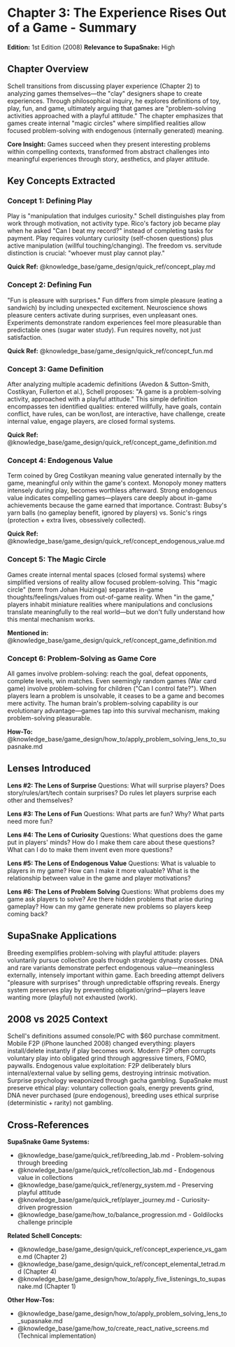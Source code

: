 # Chapter 3: The Experience Rises Out of a Game - Summary

**Edition:** 1st Edition (2008)
**Relevance to SupaSnake:** High

## Chapter Overview

Schell transitions from discussing player experience (Chapter 2) to analyzing games themselves—the "clay" designers shape to create experiences. Through philosophical inquiry, he explores definitions of toy, play, fun, and game, ultimately arguing that games are "problem-solving activities approached with a playful attitude." The chapter emphasizes that games create internal "magic circles" where simplified realities allow focused problem-solving with endogenous (internally generated) meaning.

**Core Insight:** Games succeed when they present interesting problems within compelling contexts, transformed from abstract challenges into meaningful experiences through story, aesthetics, and player attitude.

## Key Concepts Extracted

### Concept 1: Defining Play

Play is "manipulation that indulges curiosity." Schell distinguishes play from work through motivation, not activity type. Rico's factory job became play when he asked "Can I beat my record?" instead of completing tasks for payment. Play requires voluntary curiosity (self-chosen questions) plus active manipulation (willful touching/changing). The freedom vs. servitude distinction is crucial: "whoever must play cannot play."

**Quick Ref:** @knowledge_base/game_design/quick_ref/concept_play.md

### Concept 2: Defining Fun

"Fun is pleasure with surprises." Fun differs from simple pleasure (eating a sandwich) by including unexpected excitement. Neuroscience shows pleasure centers activate during surprises, even unpleasant ones. Experiments demonstrate random experiences feel more pleasurable than predictable ones (sugar water study). Fun requires novelty, not just satisfaction.

**Quick Ref:** @knowledge_base/game_design/quick_ref/concept_fun.md

### Concept 3: Game Definition

After analyzing multiple academic definitions (Avedon & Sutton-Smith, Costikyan, Fullerton et al.), Schell proposes: "A game is a problem-solving activity, approached with a playful attitude." This simple definition encompasses ten identified qualities: entered willfully, have goals, contain conflict, have rules, can be won/lost, are interactive, have challenge, create internal value, engage players, are closed formal systems.

**Quick Ref:** @knowledge_base/game_design/quick_ref/concept_game_definition.md

### Concept 4: Endogenous Value

Term coined by Greg Costikyan meaning value generated internally by the game, meaningful only within the game's context. Monopoly money matters intensely during play, becomes worthless afterward. Strong endogenous value indicates compelling games—players care deeply about in-game achievements because the game earned that importance. Contrast: Bubsy's yarn balls (no gameplay benefit, ignored by players) vs. Sonic's rings (protection + extra lives, obsessively collected).

**Quick Ref:** @knowledge_base/game_design/quick_ref/concept_endogenous_value.md

### Concept 5: The Magic Circle

Games create internal mental spaces (closed formal systems) where simplified versions of reality allow focused problem-solving. This "magic circle" (term from Johan Huizinga) separates in-game thoughts/feelings/values from out-of-game reality. When "in the game," players inhabit miniature realities where manipulations and conclusions translate meaningfully to the real world—but we don't fully understand how this mental mechanism works.

**Mentioned in:** @knowledge_base/game_design/quick_ref/concept_game_definition.md

### Concept 6: Problem-Solving as Game Core

All games involve problem-solving: reach the goal, defeat opponents, complete levels, win matches. Even seemingly random games (War card game) involve problem-solving for children ("Can I control fate?"). When players learn a problem is unsolvable, it ceases to be a game and becomes mere activity. The human brain's problem-solving capability is our evolutionary advantage—games tap into this survival mechanism, making problem-solving pleasurable.

**How-To:** @knowledge_base/game_design/how_to/apply_problem_solving_lens_to_supasnake.md

## Lenses Introduced

**Lens #2: The Lens of Surprise**
Questions: What will surprise players? Does story/rules/art/tech contain surprises? Do rules let players surprise each other and themselves?

**Lens #3: The Lens of Fun**
Questions: What parts are fun? Why? What parts need more fun?

**Lens #4: The Lens of Curiosity**
Questions: What questions does the game put in players' minds? How do I make them care about these questions? What can I do to make them invent even more questions?

**Lens #5: The Lens of Endogenous Value**
Questions: What is valuable to players in my game? How can I make it more valuable? What is the relationship between value in the game and player motivations?

**Lens #6: The Lens of Problem Solving**
Questions: What problems does my game ask players to solve? Are there hidden problems that arise during gameplay? How can my game generate new problems so players keep coming back?

## SupaSnake Applications

Breeding exemplifies problem-solving with playful attitude: players voluntarily pursue collection goals through strategic dynasty crosses. DNA and rare variants demonstrate perfect endogenous value—meaningless externally, intensely important within game. Each breeding attempt delivers "pleasure with surprises" through unpredictable offspring reveals. Energy system preserves play by preventing obligation/grind—players leave wanting more (playful) not exhausted (work).

## 2008 vs 2025 Context

Schell's definitions assumed console/PC with $60 purchase commitment. Mobile F2P (iPhone launched 2008) changed everything: players install/delete instantly if play becomes work. Modern F2P often corrupts voluntary play into obligated grind through aggressive timers, FOMO, paywalls. Endogenous value exploitation: F2P deliberately blurs internal/external value by selling gems, destroying intrinsic motivation. Surprise psychology weaponized through gacha gambling. SupaSnake must preserve ethical play: voluntary collection goals, energy prevents grind, DNA never purchased (pure endogenous), breeding uses ethical surprise (deterministic + rarity) not gambling.

## Cross-References

**SupaSnake Game Systems:**
- @knowledge_base/game/quick_ref/breeding_lab.md - Problem-solving through breeding
- @knowledge_base/game/quick_ref/collection_lab.md - Endogenous value in collections
- @knowledge_base/game/quick_ref/energy_system.md - Preserving playful attitude
- @knowledge_base/game/quick_ref/player_journey.md - Curiosity-driven progression
- @knowledge_base/game/how_to/balance_progression.md - Goldilocks challenge principle

**Related Schell Concepts:**
- @knowledge_base/game_design/quick_ref/concept_experience_vs_game.md (Chapter 2)
- @knowledge_base/game_design/quick_ref/concept_elemental_tetrad.md (Chapter 4)
- @knowledge_base/game_design/how_to/apply_five_listenings_to_supasnake.md (Chapter 1)

**Other How-Tos:**
- @knowledge_base/game_design/how_to/apply_problem_solving_lens_to_supasnake.md
- @knowledge_base/game/how_to/create_react_native_screens.md (Technical implementation)
